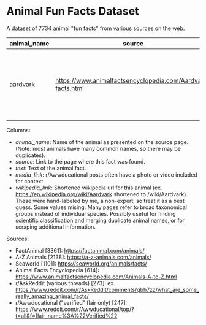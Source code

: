 # Animal Fun Facts Dataset
A dataset of 7734 animal "fun facts" from various sources on the web.

| animal_name | source | text | media_link | wikipedia_link |
|---|---|---|---|---|
| aardvark  | https://www.animalfactsencyclopedia.com/Aardvark-facts.html  | Aardvarks are sometimes called "ant bears", "earth pigs", and "cape anteaters" |   |  /wiki/Aardvark |
  
Columns:  
- *animal_name*: Name of the animal as presented on the source page. (Note: most animals have many common names, so there may be duplicates).
- *source*: Link to the page where this fact was found.  
- *text*: Text of the animal fact.
- *media_link*: r/Awwducational posts often have a photo or video included for context.  
- *wikipedia_link*: Shortened wikipedia url for this animal (ex. https://en.wikipedia.org/wiki/Aardvark shortened to /wiki/Aardvark). These were hand-labeled by me, a non-expert, so treat it as a best guess. Some values mising. Many pages refer to broad taxonomical groups instead of individual species. Possibly useful for finding scientific classification and merging duplicate animal names, or for scraping additional information.

Sources:
- FactAnimal [3361]: https://factanimal.com/animals/
- A-Z Animals [2138]: https://a-z-animals.com/animals/
- Seaworld [1101]: https://seaworld.org/animals/facts/  
- Animal Facts Encyclopedia [614]: https://www.animalfactsencyclopedia.com/Animals-A-to-Z.html
- r/AskReddit (various threads) [273]: ex. https://www.reddit.com/r/AskReddit/comments/gbh7zz/what_are_some_really_amazing_animal_facts/
- r/Awwducational ("verified" flair only) [247]: https://www.reddit.com/r/Awwducational/top/?t=all&f=flair_name%3A%22Verified%22


